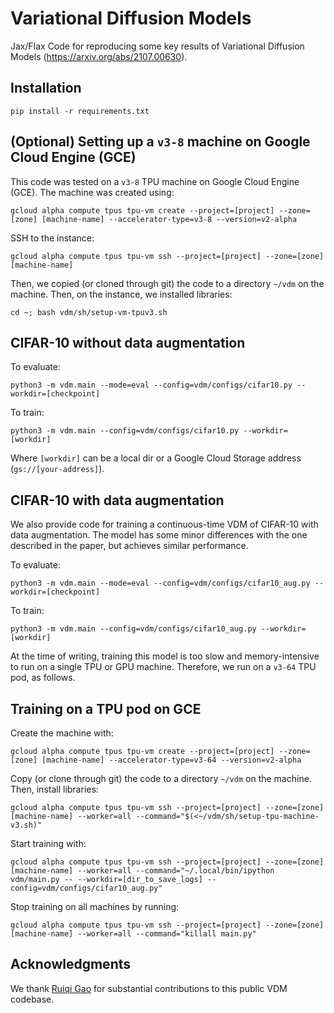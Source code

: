 # Variational Diffusion Models

Jax/Flax Code for reproducing some key results of Variational Diffusion Models (https://arxiv.org/abs/2107.00630).


## Installation

```
pip install -r requirements.txt
```

## (Optional) Setting up a `v3-8` machine on Google Cloud Engine (GCE)

This code was tested on a `v3-8` TPU machine on Google Cloud Engine (GCE). The machine was created using:
```
gcloud alpha compute tpus tpu-vm create --project=[project] --zone=[zone] [machine-name] --accelerator-type=v3-8 --version=v2-alpha
```

SSH to the instance:
```
gcloud alpha compute tpus tpu-vm ssh --project=[project] --zone=[zone] [machine-name]
```

Then, we copied (or cloned through git) the code to a directory `~/vdm` on the machine. Then, on the instance, we installed libraries:
```
cd ~; bash vdm/sh/setup-vm-tpuv3.sh
```

## CIFAR-10 without data augmentation

To evaluate:
```
python3 -m vdm.main --mode=eval --config=vdm/configs/cifar10.py --workdir=[checkpoint]
```

To train:
```
python3 -m vdm.main --config=vdm/configs/cifar10.py --workdir=[workdir]
```

Where `[workdir]` can be a local dir or a Google Cloud Storage address (`gs://[your-address]`).

## CIFAR-10 with data augmentation

We also provide code for training a continuous-time VDM of CIFAR-10 with data augmentation. The model has some minor differences with the one described in the paper, but achieves similar performance.

To evaluate:
```
python3 -m vdm.main --mode=eval --config=vdm/configs/cifar10_aug.py --workdir=[checkpoint]
```

To train:
```
python3 -m vdm.main --config=vdm/configs/cifar10_aug.py --workdir=[workdir]
```

At the time of writing, training this model is too slow and memory-intensive to run on a single TPU or GPU machine. Therefore, we run on a `v3-64` TPU pod, as follows.

## Training on a TPU pod on GCE

Create the machine with:
```
gcloud alpha compute tpus tpu-vm create --project=[project] --zone=[zone] [machine-name] --accelerator-type=v3-64 --version=v2-alpha
```

Copy (or clone through git) the code to a directory `~/vdm` on the machine. Then, install libraries:
```
gcloud alpha compute tpus tpu-vm ssh --project=[project] --zone=[zone] [machine-name] --worker=all --command="$(<~/vdm/sh/setup-tpu-machine-v3.sh)"
```

Start training with:
```
gcloud alpha compute tpus tpu-vm ssh --project=[project] --zone=[zone] [machine-name] --worker=all --command="~/.local/bin/ipython vdm/main.py -- --workdir=[dir_to_save_logs] --config=vdm/configs/cifar10_aug.py"
```

Stop training on all machines by running:
```
gcloud alpha compute tpus tpu-vm ssh --project=[project] --zone=[zone] [machine-name] --worker=all --command="killall main.py"
```

## Acknowledgments

We thank [Ruiqi Gao](https://ruiqigao.github.io/) for substantial contributions to this public VDM codebase.
